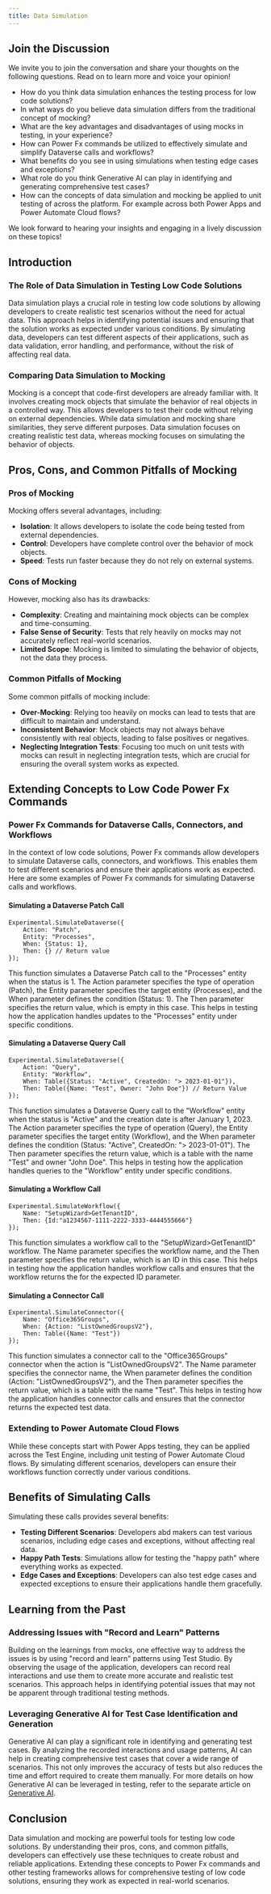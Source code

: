 ```yaml
---
title: Data Simulation
---
```


## Join the Discussion

We invite you to join the conversation and share your thoughts on the following questions. Read on to learn more and voice your opinion!

- How do you think data simulation enhances the testing process for low code solutions?
- In what ways do you believe data simulation differs from the traditional concept of mocking?
- What are the key advantages and disadvantages of using mocks in testing, in your experience?
- How can Power Fx commands be utilized to effectively simulate and simplify Dataverse calls and workflows?
- What benefits do you see in using simulations when testing edge cases and exceptions?
- What role do you think Generative AI can play in identifying and generating comprehensive test cases?
- How can the concepts of data simulation and mocking be applied to unit testing of across the platform. For example across both Power Apps and Power Automate Cloud flows?

We look forward to hearing your insights and engaging in a lively discussion on these topics!

## Introduction

### The Role of Data Simulation in Testing Low Code Solutions

Data simulation plays a crucial role in testing low code solutions by allowing developers to create realistic test scenarios without the need for actual data. This approach helps in identifying potential issues and ensuring that the solution works as expected under various conditions. By simulating data, developers can test different aspects of their applications, such as data validation, error handling, and performance, without the risk of affecting real data.

### Comparing Data Simulation to Mocking

Mocking is a concept that code-first developers are already familiar with. It involves creating mock objects that simulate the behavior of real objects in a controlled way. This allows developers to test their code without relying on external dependencies. While data simulation and mocking share similarities, they serve different purposes. Data simulation focuses on creating realistic test data, whereas mocking focuses on simulating the behavior of objects.

## Pros, Cons, and Common Pitfalls of Mocking

### Pros of Mocking

Mocking offers several advantages, including:

- **Isolation**: It allows developers to isolate the code being tested from external dependencies.
- **Control**: Developers have complete control over the behavior of mock objects.
- **Speed**: Tests run faster because they do not rely on external systems.

### Cons of Mocking

However, mocking also has its drawbacks:

- **Complexity**: Creating and maintaining mock objects can be complex and time-consuming.
- **False Sense of Security**: Tests that rely heavily on mocks may not accurately reflect real-world scenarios.
- **Limited Scope**: Mocking is limited to simulating the behavior of objects, not the data they process.

### Common Pitfalls of Mocking

Some common pitfalls of mocking include:

- **Over-Mocking**: Relying too heavily on mocks can lead to tests that are difficult to maintain and understand.
- **Inconsistent Behavior**: Mock objects may not always behave consistently with real objects, leading to false positives or negatives.
- **Neglecting Integration Tests**: Focusing too much on unit tests with mocks can result in neglecting integration tests, which are crucial for ensuring the overall system works as expected.

## Extending Concepts to Low Code Power Fx Commands

### Power Fx Commands for Dataverse Calls, Connectors, and Workflows

In the context of low code solutions, Power Fx commands allow developers to simulate Dataverse calls, connectors, and workflows. This enables them to test different scenarios and ensure their applications work as expected. Here are some examples of Power Fx commands for simulating Dataverse calls and workflows.

#### Simulating a Dataverse Patch Call

```PowerFx
Experimental.SimulateDataverse({
    Action: "Patch",
    Entity: "Processes",
    When: {Status: 1},
    Then: {} // Return value
});
```

This function simulates a Dataverse Patch call to the "Processes" entity when the status is 1. The Action parameter specifies the type of operation (Patch), the Entity parameter specifies the target entity (Processes), and the When parameter defines the condition (Status: 1). The Then parameter specifies the return value, which is empty in this case. This helps in testing how the application handles updates to the "Processes" entity under specific conditions.

#### Simulating a Dataverse Query Call

```PowerFx
Experimental.SimulateDataverse({
    Action: "Query",
    Entity: "Workflow",
    When: Table({Status: "Active", CreatedOn: "> 2023-01-01"}),
    Then: Table({Name: "Test", Owner: "John Doe"}) // Return Value
});
```

This function simulates a Dataverse Query call to the "Workflow" entity when the status is "Active" and the creation date is after January 1, 2023. The Action parameter specifies the type of operation (Query), the Entity parameter specifies the target entity (Workflow), and the When parameter defines the condition (Status: "Active", CreatedOn: "> 2023-01-01"). The Then parameter specifies the return value, which is a table with the name "Test" and owner "John Doe". This helps in testing how the application handles queries to the "Workflow" entity under specific conditions.

#### Simulating a Workflow Call

```PowerFx
Experimental.SimulateWorkflow({
    Name: "SetupWizard>GetTenantID",
    Then: {Id:"a1234567-1111-2222-3333-4444555666"}
});
```

This function simulates a workflow call to the "SetupWizard>GetTenantID" workflow. The Name parameter specifies the workflow name, and the Then parameter specifies the return value, which is an ID in this case. This helps in testing how the application handles workflow calls and ensures that the workflow returns the for the expected ID parameter.

#### Simulating a Connector Call

```PowerFx
Experimental.SimulateConnector({
    Name: "Office365Groups",
    When: {Action: "ListOwnedGroupsV2"},
    Then: Table({Name: "Test"})
});
```

This function simulates a connector call to the "Office365Groups" connector when the action is "ListOwnedGroupsV2". The Name parameter specifies the connector name, the When parameter defines the condition (Action: "ListOwnedGroupsV2"), and the Then parameter specifies the return value, which is a table with the name "Test". This helps in testing how the application handles connector calls and ensures that the connector returns the expected test data.

### Extending to Power Automate Cloud Flows
While these concepts start with Power Apps testing, they can be applied across the Test Engine, including unit testing of Power Automate Cloud flows. By simulating different scenarios, developers can ensure their workflows function correctly under various conditions.


## Benefits of Simulating Calls
Simulating these calls provides several benefits:

- **Testing Different Scenarios**: Developers abd makers can test various scenarios, including edge cases and exceptions, without affecting real data.
- **Happy Path Tests**: Simulations allow for testing the "happy path" where everything works as expected.
- **Edge Cases and Exceptions**: Developers can also test edge cases and expected exceptions to ensure their applications handle them gracefully.

## Learning from the Past

### Addressing Issues with "Record and Learn" Patterns

Building on the learnings from mocks, one effective way to address the issues is by using "record and learn" patterns using Test Studio. By observing the usage of the application, developers can record real interactions and use them to create more accurate and realistic test scenarios. This approach helps in identifying potential issues that may not be apparent through traditional testing methods.

### Leveraging Generative AI for Test Case Identification and Generation
Generative AI can play a significant role in identifying and generating test cases. By analyzing the recorded interactions and usage patterns, AI can help in creating comprehensive test cases that cover a wide range of scenarios. This not only improves the accuracy of tests but also reduces the time and effort required to create them manually. For more details on how Generative AI can be leveraged in testing, refer to the separate article on [Generative AI](./generative-ai.md).

## Conclusion

Data simulation and mocking are powerful tools for testing low code solutions. By understanding their pros, cons, and common pitfalls, developers can effectively use these techniques to create robust and reliable applications. Extending these concepts to Power Fx commands and other testing frameworks allows for comprehensive testing of low code solutions, ensuring they work as expected in real-world scenarios.